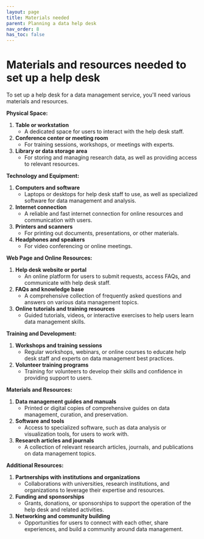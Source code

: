 ```yaml
---
layout: page
title: Materials needed
parent: Planning a data help desk
nav_order: 8
has_toc: false
---
```


# Materials and resources needed to set up a help desk

To set up a help desk for a data management service, you'll need various
materials and resources.

**Physical Space:**

<!-- prettier-ignore -->
1. **Table or workstation**
   - A dedicated space for users to interact with the
   help desk staff.
2. **Conference center or meeting room**
   - For training sessions, workshops, or
   meetings with experts.
3. **Library or data storage area**
   - For storing and managing research data, as
   well as providing access to relevant resources.

**Technology and Equipment:**

1. **Computers and software**
    - Laptops or desktops for help desk staff to use, as well as specialized
      software for data management and analysis.
2. **Internet connection**
    - A reliable and fast internet connection for online resources and
      communication with users.
3. **Printers and scanners**
    - For printing out documents, presentations, or other materials.
4. **Headphones and speakers**
    - For video conferencing or online meetings.

**Web Page and Online Resources:**

1. **Help desk website or portal**
    - An online platform for users to submit requests, access FAQs, and
      communicate with help desk staff.
2. **FAQs and knowledge base**
    - A comprehensive collection of frequently asked questions and answers on
      various data management topics.
3. **Online tutorials and training resources**
    - Guided tutorials, videos, or interactive exercises to help users learn
      data management skills.

**Training and Development:**

1. **Workshops and training sessions**
    - Regular workshops, webinars, or online courses to educate help desk staff
      and experts on data management best practices.
2. **Volunteer training programs**
    - Training for volunteers to develop their skills and confidence in
      providing support to users.

**Materials and Resources:**

1. **Data management guides and manuals**
    - Printed or digital copies of comprehensive guides on data management,
      curation, and preservation.
2. **Software and tools**
    - Access to specialized software, such as data analysis or visualization
      tools, for users to work with.
3. **Research articles and journals**
    - A collection of relevant research articles, journals, and publications on
      data management topics.

**Additional Resources:**

1. **Partnerships with institutions and organizations**
    - Collaborations with universities, research institutions, and organizations
      to leverage their expertise and resources.
2. **Funding and sponsorships**
    - Grants, donations, or sponsorships to support the operation of the help
      desk and related activities.
3. **Networking and community building**
    - Opportunities for users to connect with each other, share experiences, and
      build a community around data management.
